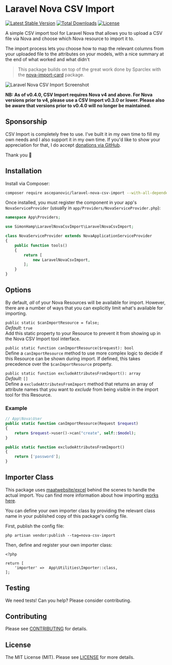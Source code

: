 # Laravel Nova CSV Import

[![Latest Stable Version](https://poser.pugx.org/simonhamp/laravel-nova-csv-import/v/stable?style=for-the-badge)](https://packagist.org/packages/simonhamp/laravel-nova-csv-import) [![Total Downloads](https://poser.pugx.org/simonhamp/laravel-nova-csv-import/downloads?style=for-the-badge)](https://packagist.org/packages/simonhamp/laravel-nova-csv-import) [![License](https://poser.pugx.org/simonhamp/laravel-nova-csv-import/license?style=for-the-badge)](https://packagist.org/packages/simonhamp/laravel-nova-csv-import)

A simple CSV import tool for Laravel Nova that allows you to upload a CSV file via Nova and choose which Nova resource
to import it to.

The import process lets you choose how to map the relevant columns from your uploaded file to the attributes on your
models, with a nice summary at the end of what worked and what didn't

> This package builds on top of the great work done by Sparclex with the [nova-import-card](https://github.com/Sparclex/nova-import-card) package.

![Laravel Nova CSV Import Screenshot](https://raw.githubusercontent.com/simonhamp/laravel-nova-csv-import/master/screenshots/readme.png)

**NB: As of v0.4.0, CSV Import requires Nova v4 and above. For Nova versions prior to v4, please use a CSV Import v0.3.0 or lower.
Please also be aware that versions prior to v0.4.0 will no longer be maintained.**

## Sponsorship
CSV Import is completely free to use. I've built it in my own time to fill my own needs and I also support it in my own
time. If you'd like to show your appreciation for that, I do accept [donations via GitHub](https://github.com/sponsors/simonhamp).

Thank you 🙏

## Installation

Install via Composer:

```bash
composer require ascepanovic/laravel-nova-csv-import --with-all-dependencies
```

Once installed, you must register the component in your app's `NovaServiceProvider`
(usually in `app/Providers/NovaServiceProvider.php`):

```php
namespace App\Providers;

use SimonHamp\LaravelNovaCsvImport\LaravelNovaCsvImport;

class NovaServiceProvider extends NovaApplicationServiceProvider
{
    public function tools()
    {
        return [
            new LaravelNovaCsvImport,
        ];
    }
}
```

## Options
By default, _all_ of your Nova Resources will be available for import. However, there are a number of ways that you can
explicitly limit what's available for importing.

`public static $canImportResource = false;`  
*Default:* `true`  
Add this static property to your Resource to prevent it from showing up in the Nova CSV Import tool interface.

`public static function canImportResource($request): bool`  
Define a `canImportResource` method to use more complex logic to decide if this Resource can be shown during import.
If defined, this takes precedence over the `$canImportResource` property.

`public static function excludeAttributesFromImport(): array`  
*Default:* `[]`  
Define a `excludeAttributesFromImport` method that returns an array of attribute names that you want to _exclude_ from
being visible in the import tool for this Resource.
  

### Example 
  
```php
// App\Nova\User
public static function canImportResource(Request $request)
{
    return $request->user()->can("create", self::$model);
}

public static function excludeAttributesFromImport()
{
    return ['password'];
}
```

## Importer Class 
This package uses [maatwebsite/excel](https://github.com/Maatwebsite/Laravel-Excel) behind the scenes to handle the
actual import. You can find more information about how importing
[works here](https://docs.laravel-excel.com/3.1/imports/basics.html#importing-basics).

You can define your own importer class by providing the relevant class name in your published copy of this package's
config file.
  
First, publish the config file:
```
php artisan vendor:publish --tag=nova-csv-import
``` 

Then, define and register your own importer class:
```
<?php

return [
    'importer' =>  App\Utilities\Importer::class,
];
```
## Testing

We need tests! Can you help? Please consider contributing.

## Contributing

Please see [CONTRIBUTING](CONTRIBUTING.md) for details.

## License

The MIT License (MIT). Please see [LICENSE](LICENSE.md) for more details.
